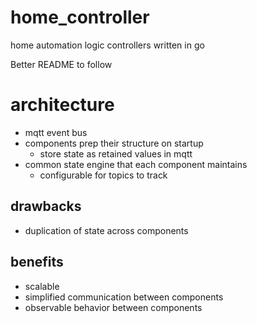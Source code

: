 # home_controller
home automation logic controllers written in go

Better README to follow

# architecture

* mqtt event bus
* components prep their structure on startup
  * store state as retained values in mqtt
* common state engine that each component maintains
  * configurable for topics to track

## drawbacks
* duplication of state across components

## benefits
* scalable
* simplified communication between components
* observable behavior between components